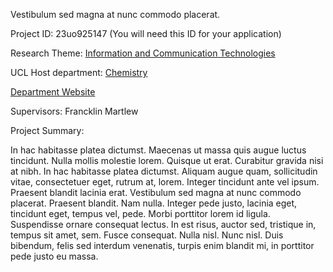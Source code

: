 Vestibulum sed magna at nunc commodo placerat.

Project ID: 23uo925147
(You will need this ID for your application)

Research Theme: [Information and Communication Technologies](/themes/information-and-communication-technologies)

UCL Host department: [Chemistry](/departments/chemistry)

[Department Website](https://www.example.com/dept4)

Supervisors: Francklin Martlew

Project Summary:

In hac habitasse platea dictumst. Maecenas ut massa quis augue luctus tincidunt. Nulla mollis molestie lorem. Quisque ut erat. Curabitur gravida nisi at nibh. In hac habitasse platea dictumst. Aliquam augue quam, sollicitudin vitae, consectetuer eget, rutrum at, lorem. Integer tincidunt ante vel ipsum. Praesent blandit lacinia erat. Vestibulum sed magna at nunc commodo placerat. Praesent blandit. Nam nulla. Integer pede justo, lacinia eget, tincidunt eget, tempus vel, pede. Morbi porttitor lorem id ligula. Suspendisse ornare consequat lectus. In est risus, auctor sed, tristique in, tempus sit amet, sem. Fusce consequat. Nulla nisl. Nunc nisl. Duis bibendum, felis sed interdum venenatis, turpis enim blandit mi, in porttitor pede justo eu massa.